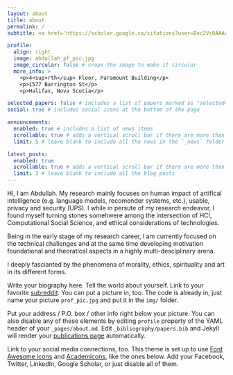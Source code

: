 ```yaml
---
layout: about
title: about
permalink: /
subtitle: <a href='https://scholar.google.ca/citations?user=Bec2Vs0AAAAJ&hl=en'>[Google Scholar]</a> <a href='https://www.linkedin.com/in/chy-md-abdullah'>[LinkedIn]</a>

profile:
  align: right
  image: abdullah_pf_pic.jpg
  image_circular: false # crops the image to make it circular
  more_info: >
    <p>4<sup>rth</sup> Floor, Paramount Building</p>
    <p>1577 Barrington St</p>
    <p>Halifax, Nova Scotia</p>

selected_papers: false # includes a list of papers marked as "selected={true}"
social: true # includes social icons at the bottom of the page

announcements:
  enabled: true # includes a list of news items
  scrollable: true # adds a vertical scroll bar if there are more than 3 news items
  limit: 5 # leave blank to include all the news in the `_news` folder

latest_posts:
  enabled: true
  scrollable: true # adds a vertical scroll bar if there are more than 3 new posts items
  limit: 3 # leave blank to include all the blog posts
---
```


Hi, I am Abdullah. My research mainly focuses on human impact of artifical intelligence (e.g. language models, recomender systems, etc.), usable, privacy and security (UPS). I while in persute of my research endeavor, I found myself turning stones somehwere among the intersection of HCI, Computational Social Science, and ethical considerations of technologies.

Being in the early stage of my research career, I am currently focused on the technical challenges and at the same time developing motivation foundational and theoratical aspects in a highly multi-desciplinary arena.

I deeply fascianted by the phenomena of morality, ethics, spirituality and art in its different forms.

Write your biography here. Tell the world about yourself. Link to your favorite [subreddit](http://reddit.com). You can put a picture in, too. The code is already in, just name your picture `prof_pic.jpg` and put it in the `img/` folder.

Put your address / P.O. box / other info right below your picture. You can also disable any of these elements by editing `profile` property of the YAML header of your `_pages/about.md`. Edit `_bibliography/papers.bib` and Jekyll will render your [publications page](/al-folio/publications/) automatically.

Link to your social media connections, too. This theme is set up to use [Font Awesome icons](https://fontawesome.com/) and [Academicons](https://jpswalsh.github.io/academicons/), like the ones below. Add your Facebook, Twitter, LinkedIn, Google Scholar, or just disable all of them.
